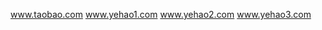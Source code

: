 
<html>
<head>
	<title>www.taobao.com
	</title>
	<meta charset="utf-8">
	<link rel="stylesheet" type="text/css" href="exercise1.css">
</head>


<a href="https://www.baidu.com">www.taobao.com</a>
<a href="https://www.baidu.com">www.yehao1.com</a>
<a href="https://www.baidu.com">www.yehao2.com</a>
<a href="https://www.baidu.com">www.yehao3.com</a>


</html>
